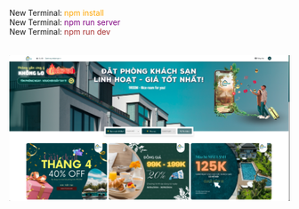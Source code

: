 New Terminal: <span style="color: orange;">npm install</span> <br>
New Terminal: <span style="color: purple;">npm run server</span> <br>
New Terminal: <span style="color: brown;">npm run dev</span> <br> <br> <br>
![Logo](./public/images/project-img.PNG)
